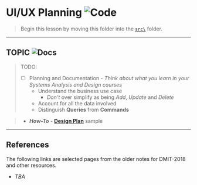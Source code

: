 # UI/UX Planning ![Code](https://img.shields.io/badge/Code%20Status-Demo-blueviolet?logo=Visual%20Studio%20Code&labelColor=indigo)

> Begin this lesson by moving this folder into the [`src\`](../../src/) folder.

----

## TOPIC ![Docs](https://img.shields.io/badge/Documentation%20Status-~10%25%20Minimal%20Outline-lightgrey?logo=Read%20the%20Docs)

> TODO:
> 
> - [ ] Planning and Documentation - *Think about what you learn in your Systems Analysis and Design courses*
>   - Understand the business use case
>     - *Don't* over simplify as being *Add*, *Update* and *Delete*
>   - Account for all the data involved
>   - Distinguish **Queries** from **Commands**
<!--
>   - Think in terms of [**Behaviour Driven Development**]()
>     - Tools like [SpecFlow] can help in writing automated tests.
>     - [Introduction To BDD using SpecFlow (.NET 5)](https://youtu.be/8KPrhBqZ-kk)
-->
>   - ***How-To*** - [**Design Plan**](https://dmit-2018.github.io/demos/Northwind/CustomerOrders/Design.html#selecting-a-customer) sample


----

## References

The following links are selected pages from the older notes for DMIT-2018 and other resources.

- *TBA*
